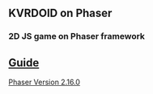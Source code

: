 ## KVRDOID on Phaser
### 2D JS game on Phaser framework 
[Guide](https://developer.mozilla.org/en-US/docs/Games/Tutorials/2D_breakout_game_Phaser)
---
[Phaser Version 2.16.0](https://phaser.io/download/release/2.16.0)
